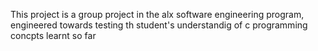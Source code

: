 This project is a  group project in the alx software engineering program, engineered towards testing th student's understandig of c programming concpts learnt so far
